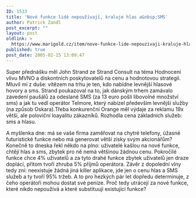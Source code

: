 ```yaml
---
ID: 1533
title: 'Nové funkce lidé nepoužívají, kraluje hlas a&nbsp;SMS'
author: Patrick Zandl
post_excerpt: ""
layout: post
oldlink: >
  https://www.marigold.cz/item/nove-funkce-lide-nepouzivaji-kraluje-hlas-a-sms
published: true
post_date: 2005-02-15 13:09:47
---
```

<p>Super přednášku měl John Strand ze Strand Consult na téma Hodnocení vlivu MVNO a diskontních poskytovatelů na cenu a hodnotovou strategii. Mluvil mi z duše: vítězem na trhu je ten, kdo nabídne levnější hlasové hovory a sms. Strand poukazoval na to, jak dánským trhem zamávalo zavedení paušálů za odeslané SMS (za 13 euro pošli libovolné množství sms) a jak tu vedl operátor Telmore, který nabízel především levnější služby (na způsob Oskara).Třeba konkurenční Orange měl výdaje za reklamu 19x větší, ale poloviční loayalitu zákazníků. Rozhodla cena základních služeb: sms a hlasu.</p>

<p>A myšlenka dne: má se vaše firma zaměřovat na chytré telefony, úžasné futuristické funkce nebo má generovat větší zisky svým akcionářům? 
Konečně to dneska řekl někdo na plno: uživatelé kašlou na nové funkce, chtějí hlas  a sms, zbytek pro ně nemá většinou žádnou cenu. Pokročilé funkce chce 4% uživatelů a za tyto drahé funkce zbytek uživatelů jen draze doplácí, přitom tvoří zhruba 5% příjmů operátora. 
Závěr z dopolední vlny tedy zní: neexistuje žádná jiná killer aplikace, jde jen o cenu hlas a SMS služeb a ty tvoří 95% tržeb. A to pro hezkých pár let dopředu determinuje, z čeho operátoři mohou dostat své peníze. Proč tedy utrácejí za nové funkce, které nikdo nepoužívá a které substituují existující funkce?
</p>
